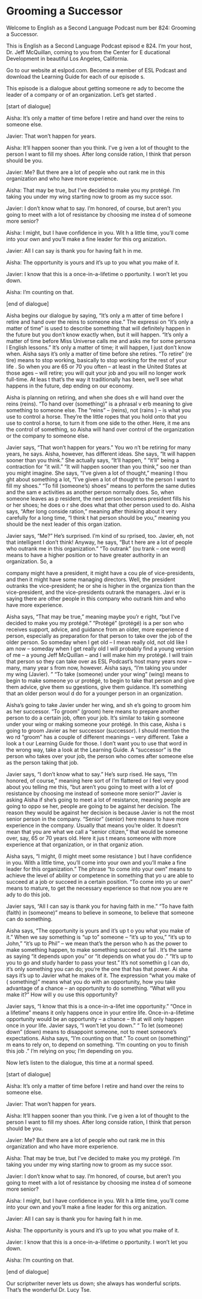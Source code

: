 # Grooming a Successor

Welcome to English as a Second Language Podcast num ber 824: Grooming a Successor.

This is English as a Second Language Podcast episod e 824.  I’m your host, Dr. Jeff McQuillan, coming to you from the Center for E ducational Development in beautiful Los Angeles, California.

Go to our website at eslpod.com.  Become a member of ESL Podcast and download the Learning Guide for each of our episode s.

This episode is a dialogue about getting someone re ady to become the leader of a company or of an organization.  Let’s get started .

[start of dialogue]

Aisha:  It’s only a matter of time before I retire and hand over the reins to someone else.

Javier:  That won’t happen for years.

Aisha:  It’ll happen sooner than you think.  I’ve g iven a lot of thought to the person I want to fill my shoes.  After long conside ration, I think that person should be you.

Javier:  Me?  But there are a lot of people who out rank me in this organization and who have more experience.

Aisha:  That may be true, but I’ve decided to make you my protégé.  I’m taking you under my wing starting now to groom as my succe ssor.

Javier:  I don’t know what to say.  I’m honored, of  course, but aren’t you going to meet with a lot of resistance by choosing me instea d of someone more senior?

Aisha:  I might, but I have confidence in you.  Wit h a little time, you’ll come into your own and you’ll make a fine leader for this org anization.

Javier:  All I can say is thank you for having fait h in me.

Aisha:  The opportunity is yours and it’s up to you  what you make of it.

Javier:  I know that this is a once-in-a-lifetime o pportunity.  I won’t let you down.

Aisha:  I’m counting on that.

[end of dialogue]

Aisha begins our dialogue by saying, “It’s only a m atter of time before I retire and hand over the reins to someone else.”  The expressi on “it’s only a matter of time” is used to describe something that will definitely happen in the future but you don’t know exactly when, but it will happen.  “It’s  only a matter of time before Miss Universe calls me and asks me for some persona l English lessons.”  It’s only a matter of time; it will happen, I just don’t  know when.  Aisha says it’s only a matter of time before she retires.  “To retire” (re tire) means to stop working, basically to stop working for the rest of your life .  So when you are 65 or 70 you often – at least in the United States at those ages  – will retire; you will quit your job and you will no longer work full-time.  At leas t that’s the way it traditionally has been, we’ll see what happens in the future, dep ending on our economy.

Aisha is planning on retiring, and when she does sh e will hand over the reins (reins).  “To hand over (something)” is a phrasal v erb meaning to give something to someone else.  The “reins” – (reins), not (rains ) – is what you use to control a horse.  They’re the little ropes that you hold onto  that you use to control a horse, to turn it from one side to the other.  Here, it me ans the control of something, so Aisha will hand over control of the organization or  the company to someone else.

Javier says, “That won’t happen for years.”  You wo n’t be retiring for many years, he says.  Aisha, however, has different ideas.  She  says, “It will happen sooner than you think.”  She actually says, “It’ll happen, ” “it’ll” being a contraction for “it will.”  “It will happen sooner than you think,” soo ner than you might imagine.  She says, “I’ve given a lot of thought,” meaning I thou ght about something a lot, “I’ve given a lot of thought to the person I want to fill  my shoes.”  “To fill (someone’s) shoes” means to perform the same duties and the sam e activities as another person normally does.  So, when someone leaves as p resident, the next person becomes president fills his or her shoes; he does o r she does what that other person used to do.  Aisha says, “After long conside ration,” meaning after thinking about it very carefully for a long time, “I think t hat person should be you,” meaning you should be the next leader of this organ ization.

Javier says, “Me?”  He’s surprised.  I’m kind of su rprised, too.  Javier, eh, not that intelligent I don’t think!  Anyway, he says, “But t here are a lot of people who outrank me in this organization.”  “To outrank” (ou trank – one word) means to have a higher position or to have greater authority  in an organization.  So, a

company might have a president, it might have a cou ple of vice-presidents, and then it might have some managing directors.  Well, the president outranks the vice-president; he or she is higher in the organiza tion than the vice-president, and the vice-presidents outrank the managers.  Javi er is saying there are other people in this company who outrank him and who have  more experience.

Aisha says, “That may be true,” meaning maybe you’r e right, “but I’ve decided to make you my protégé.”  “Protégé” (protégé) is a per son who receives support, advice, and guidance from an older, more experience d person, especially as preparation for that person to take over the job of  the older person.  So someday when I get old – I mean really old, not old like I am now – someday when I get really old I will probably find a young version of me – a young Jeff McQuillan – and I will make him my protégé.  I will train that person so they can take over as ESL Podcast’s host many years now – many, many year s from now, however. Aisha says, “I’m taking you under my wing (Javier). ”  “To take (someone) under your wing” (wing) means to begin to make someone yo ur protégé, to begin to take that person and give them advice, give them su ggestions, give them guidance.  It’s something that an older person woul d do for a younger person in an organization.

Aisha’s going to take Javier under her wing, and sh e’s going to groom him as her successor.  “To groom” (groom) here means to prepare another person to do a certain job, often your job.  It’s similar to takin g someone under your wing or making someone your protégé.  In this case, Aisha i s going to groom Javier as her successor (successor).  I should mention the wo rd “groom” has a couple of different meanings – very different.  Take a look a t our Learning Guide for those. I don’t want you to use that word in the wrong way,  take a look at the Learning Guide.  A “successor” is the person who takes over your job, the person who comes after someone else as the person taking that job.

Javier says, “I don’t know what to say.”  He’s surp rised.  He says, “I’m honored, of course,” meaning here sort of I’m flattered or I  feel very good about you telling me this, “but aren’t you going to meet with a lot of resistance by choosing me instead of someone more senior?”  Javier is asking Aisha if she’s going to meet a lot of resistance, meaning people are going to oppo se her, people are going to be against her decision.  The reason they would be against her decision is because Javier is not the most senior person in the  company.  “Senior” (senior) here means to have more experience in the company.  Usually that means you’re older.  It doesn’t mean that you are what we call a  “senior citizen,” that would be someone over, say, 65 or 70 years old.  Here it jus t means someone with more experience at that organization, or in that organiz ation.

Aisha says, “I might, (I might meet some resistance ) but I have confidence in you.  With a little time, you’ll come into your own  and you’ll make a fine leader for this organization.”  The phrase “to come into your own” means to achieve the level of ability or competence in something that yo u are able to succeed at a job or succeed in a certain position.  “To come into yo ur own” means to mature, to get the necessary experience so that now you are re ady to do this job.

Javier says, “All I can say is thank you for having  faith in me.”  “To have faith (faith) in (someone)” means to believe in someone, to believe that someone can do something.

Aisha says, “The opportunity is yours and it’s up t o you what you make of it.” When we say something is “up to” someone – “it’s up  to you,” “it’s up to John,” “it’s up to Phil” – we mean that’s the person who h as the power to make something happen, to make something succeed or fail .  It’s the same as saying “it depends upon you” or “it depends on what you do .”  “It’s up to you to go and study harder to pass your test.”  It’s not somethin g I can do, it’s only something you can do; you’re the one that has that power.  Ai sha says it’s up to Javier what he makes of it.  The expression “what you make of ( something)” means what you do with an opportunity, how you take advantage of a  chance – an opportunity to do something.  “What will you make it?”  How will y ou use this opportunity?

Javier says, “I know that this is a once-in-a-lifet ime opportunity.”  “Once in a lifetime” means it only happens once in your entire  life.  Once-in-a-lifetime opportunity would be an opportunity – a chance – th at will only happen once in your life.  Javier says, “I won’t let you down.”  “ To let (someone) down” (down) means to disappoint someone, not to meet someone’s expectations.  Aisha says, “I’m counting on that.”  To count on (something)” m eans to rely on, to depend on something.  “I’m counting on you to finish this job .”  I’m relying on you; I’m depending on you.

Now let’s listen to the dialogue, this time at a normal speed.

[start of dialogue]

Aisha:  It’s only a matter of time before I retire and hand over the reins to someone else.

Javier:  That won’t happen for years.

Aisha:  It’ll happen sooner than you think.  I’ve g iven a lot of thought to the person I want to fill my shoes.  After long conside ration, I think that person should be you.

Javier:  Me?  But there are a lot of people who out rank me in this organization and who have more experience.

Aisha:  That may be true, but I’ve decided to make you my protégé.  I’m taking you under my wing starting now to groom as my succe ssor.

Javier:  I don’t know what to say.  I’m honored, of  course, but aren’t you going to meet with a lot of resistance by choosing me instea d of someone more senior?

Aisha:  I might, but I have confidence in you.  Wit h a little time, you’ll come into your own and you’ll make a fine leader for this org anization.

Javier:  All I can say is thank you for having fait h in me.

Aisha:  The opportunity is yours and it’s up to you  what you make of it.

Javier:  I know that this is a once-in-a-lifetime o pportunity.  I won’t let you down.

Aisha:  I’m counting on that.

[end of dialogue]

Our scriptwriter never lets us down; she always has  wonderful scripts.  That’s the wonderful Dr. Lucy Tse.





